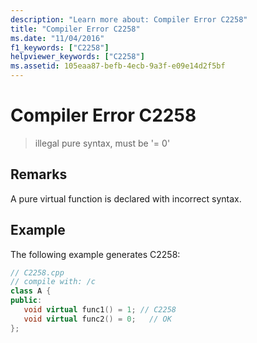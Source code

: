 ```yaml
---
description: "Learn more about: Compiler Error C2258"
title: "Compiler Error C2258"
ms.date: "11/04/2016"
f1_keywords: ["C2258"]
helpviewer_keywords: ["C2258"]
ms.assetid: 105eaa87-befb-4ecb-9a3f-e09e14d2f5bf
---
```

# Compiler Error C2258

> illegal pure syntax, must be '= 0'

## Remarks

A pure virtual function is declared with incorrect syntax.

## Example

The following example generates C2258:

```cpp
// C2258.cpp
// compile with: /c
class A {
public:
   void virtual func1() = 1; // C2258
   void virtual func2() = 0;   // OK
};
```
